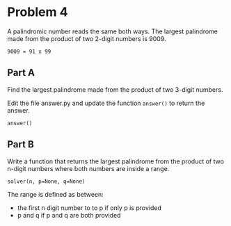 # Problem 4

A palindromic number reads the same both ways. The largest 
palindrome made from the product of two 2-digit numbers is 9009.

```
9009 = 91 x 99
```

## Part A

Find the largest palindrome made from the product of two 3-digit numbers.

Edit the file answer.py and update the function `answer()` to return the answer.

```
answer()
```

## Part B

Write a function that returns the largest palindrome from the product of two n-digit numbers where both numbers are inside a range.

```
solver(n, p=None, q=None)
```

The range is defined as between:
- the first n digit number to to p if only p is provided
- p and q if p and q are both provided